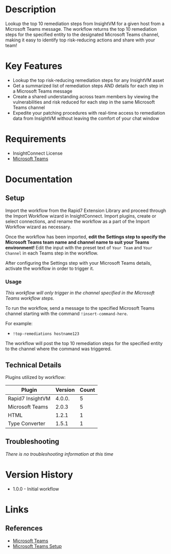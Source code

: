 # Description

Lookup the top 10 remediation steps from InsightVM for a given host from a Microsoft Teams message. The workflow returns the top 10 remediation steps for the specified entity to the designated Microsoft Teams channel, making it easy to identify top risk-reducing actions and share with your team!

# Key Features

* Lookup the top risk-reducing remediation steps for any InsightVM asset
* Get a summarized list of remediation steps AND details for each step in a Microsoft Teams message
* Create a shared understanding across team members by viewing the vulnerabilities and risk reduced for each step in the same Microsoft Teams channel
* Expedite your patching procedures with real-time access to remediation data from InsightVM without leaving the comfort of your chat window

# Requirements

* InsightConnect License
* [Microsoft Teams](https://insightconnect.help.rapid7.com/docs/microsoft-teams)

# Documentation

## Setup

Import the workflow from the Rapid7 Extension Library and proceed through the Import Workflow wizard in InsightConnect. Import plugins, create or select connections, and rename the workflow as a part of the Import Workflow wizard as necessary.

Once the workflow has been imported, **edit the Settings step to specify the Microsoft Teams team name and channel name to suit your Teams environment!** Edit the input with the preset text of `Your Team` and `Your Channel` in each Teams step in the workflow.

After configuring the Settings step with your Microsoft Teams details, activate the workflow in order to trigger it.

### Usage

*This workflow will only trigger in the channel specified in the Microsoft Teams workflow steps.*

To run the workflow, send a message to the specified Microsoft Teams channel starting with the command `!insert-command-here`.

For example:
* `!top-remediations hostname123`

The workflow will post the top 10 remediation steps for the specified entity to the channel where the command was triggered.

## Technical Details

Plugins utilized by workflow:

|Plugin|Version|Count|
|----|----|--------|
|Rapid7 InsightVM|4.0.0.|5|
|Microsoft Teams|2.0.3|5|
|HTML|1.2.1|1|
|Type Converter|1.5.1|1|

## Troubleshooting

_There is no troubleshooting information at this time_

# Version History

* 1.0.0 - Initial workflow


# Links

## References

* [Microsoft Teams](https://teams.microsoft.com)
* [Microsoft Teams Setup](https://insightconnect.help.rapid7.com/docs/microsoft-teams)
